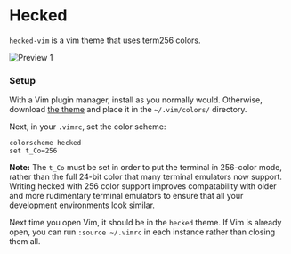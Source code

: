# Hecked

`hecked-vim` is a vim theme that uses term256 colors.

![Preview 1](https://github.com/professor-l/hecked-bim/blob/master/images/hecked.png)

### Setup

With a Vim plugin manager, install as you normally would.  Otherwise, download [the theme](https://github.com/professor-l/hecked-vim/blob/master/colors/hecked.vim) and place it in the `~/.vim/colors/` directory.

Next, in your `.vimrc`, set the color scheme:

```vimscript
colorscheme hecked
set t_Co=256
```

**Note:** The `t_Co` must be set in order to put the terminal in 256-color mode, rather than the full 24-bit color that many terminal emulators now support. Writing hecked with 256 color support improves compatability with older and more rudimentary terminal emulators to ensure that all your development environments look similar.

Next time you open Vim, it should be in the `hecked` theme. If Vim is already open, you can run `:source ~/.vimrc` in each instance rather than closing them all.
